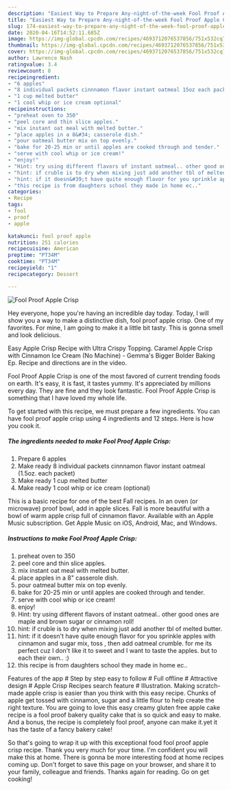 ```yaml
---
description: "Easiest Way to Prepare Any-night-of-the-week Fool Proof Apple Crisp"
title: "Easiest Way to Prepare Any-night-of-the-week Fool Proof Apple Crisp"
slug: 174-easiest-way-to-prepare-any-night-of-the-week-fool-proof-apple-crisp
date: 2020-04-16T14:52:11.685Z
image: https://img-global.cpcdn.com/recipes/4693712076537856/751x532cq70/fool-proof-apple-crisp-recipe-main-photo.jpg
thumbnail: https://img-global.cpcdn.com/recipes/4693712076537856/751x532cq70/fool-proof-apple-crisp-recipe-main-photo.jpg
cover: https://img-global.cpcdn.com/recipes/4693712076537856/751x532cq70/fool-proof-apple-crisp-recipe-main-photo.jpg
author: Lawrence Nash
ratingvalue: 3.4
reviewcount: 8
recipeingredient:
- "6 apples"
- "8 individual packets cinnnamon flavor instant oatmeal 15oz each packet"
- "1 cup melted butter"
- "1 cool whip or ice cream optional"
recipeinstructions:
- "preheat oven to 350"
- "peel core and thin slice apples."
- "mix instant oat meal with melted butter."
- "place apples in a 8&#34; casserole dish."
- "pour oatmeal butter mix on top evenly."
- "bake for 20-25 min or until apples are cooked through and tender."
- "serve with cool whip or ice cream!"
- "enjoy!"
- "Hint: try using different flavors of instant oatmeal.. other good ones are maple and brown sugar or cinnamon roll!"
- "hint: if cruble is to dry when mixing just add another tbl of melted butter."
- "hint: if it doesn&#39;t have quite enough flavor for you sprinkle apples with cinnamon and sugar mix, toss , then add oatmeal crumble. for me its perfect cuz I don&#39;t like it to sweet and I want to taste the apples. but to each their own.. :)"
- "this recipe is from daughters school they made in home ec.."
categories:
- Recipe
tags:
- fool
- proof
- apple

katakunci: fool proof apple 
nutrition: 251 calories
recipecuisine: American
preptime: "PT34M"
cooktime: "PT34M"
recipeyield: "1"
recipecategory: Dessert

---
```



![Fool Proof Apple Crisp](https://img-global.cpcdn.com/recipes/4693712076537856/751x532cq70/fool-proof-apple-crisp-recipe-main-photo.jpg)

Hey everyone, hope you're having an incredible day today. Today, I will show you a way to make a distinctive dish, fool proof apple crisp. One of my favorites. For mine, I am going to make it a little bit tasty. This is gonna smell and look delicious.

Easy Apple Crisp Recipe with Ultra Crispy Topping. Caramel Apple Crisp with Cinnamon Ice Cream (No Machine) - Gemma&#39;s Bigger Bolder Baking Ep. Recipe and directions are in the video.

Fool Proof Apple Crisp is one of the most favored of current trending foods on earth. It's easy, it is fast, it tastes yummy. It's appreciated by millions every day. They are fine and they look fantastic. Fool Proof Apple Crisp is something that I have loved my whole life.


To get started with this recipe, we must prepare a few ingredients. You can have fool proof apple crisp using 4 ingredients and 12 steps. Here is how you cook it.

##### The ingredients needed to make Fool Proof Apple Crisp:

1. Prepare 6 apples
1. Make ready 8 individual packets cinnnamon flavor instant oatmeal (1.5oz. each packet)
1. Make ready 1 cup melted butter
1. Make ready 1 cool whip or ice cream (optional)


This is a basic recipe for one of the best Fall recipes. In an oven (or microwave) proof bowl, add in apple slices. Fall is more beautiful with a bowl of warm apple crisp full of cinnamon flavor. ‎Available with an Apple Music subscription. Get Apple Music on iOS, Android, Mac, and Windows. 

##### Instructions to make Fool Proof Apple Crisp:

1. preheat oven to 350
1. peel core and thin slice apples.
1. mix instant oat meal with melted butter.
1. place apples in a 8&#34; casserole dish.
1. pour oatmeal butter mix on top evenly.
1. bake for 20-25 min or until apples are cooked through and tender.
1. serve with cool whip or ice cream!
1. enjoy!
1. Hint: try using different flavors of instant oatmeal.. other good ones are maple and brown sugar or cinnamon roll!
1. hint: if cruble is to dry when mixing just add another tbl of melted butter.
1. hint: if it doesn&#39;t have quite enough flavor for you sprinkle apples with cinnamon and sugar mix, toss , then add oatmeal crumble. for me its perfect cuz I don&#39;t like it to sweet and I want to taste the apples. but to each their own.. :)
1. this recipe is from daughters school they made in home ec..


Features of the app # Step by step easy to follow # Full offline # Attractive design # Apple Crisp Recipes search feature # Illustration. Making scratch-made apple crisp is easier than you think with this easy recipe. Chunks of apple get tossed with cinnamon, sugar and a little flour to help create the right texture. You are going to love this easy creamy gluten free apple cake recipe is a fool proof bakery quality cake that is so quick and easy to make. And a bonus, the recipe is completely fool proof, anyone can make it.yet it has the taste of a fancy bakery cake! 

So that's going to wrap it up with this exceptional food fool proof apple crisp recipe. Thank you very much for your time. I'm confident you will make this at home. There is gonna be more interesting food at home recipes coming up. Don't forget to save this page on your browser, and share it to your family, colleague and friends. Thanks again for reading. Go on get cooking!
